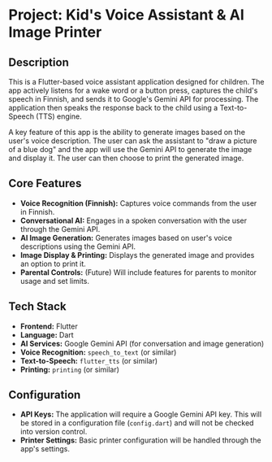 # Project: Kid's Voice Assistant & AI Image Printer

## Description

This is a Flutter-based voice assistant application designed for children. The app actively listens for a wake word or a button press, captures the child's speech in Finnish, and sends it to Google's Gemini API for processing. The application then speaks the response back to the child using a Text-to-Speech (TTS) engine.

A key feature of this app is the ability to generate images based on the user's voice description. The user can ask the assistant to "draw a picture of a blue dog" and the app will use the Gemini API to generate the image and display it. The user can then choose to print the generated image.

## Core Features

*   **Voice Recognition (Finnish):** Captures voice commands from the user in Finnish.
*   **Conversational AI:** Engages in a spoken conversation with the user through the Gemini API.
*   **AI Image Generation:** Generates images based on user's voice descriptions using the Gemini API.
*   **Image Display & Printing:** Displays the generated image and provides an option to print it.
*   **Parental Controls:** (Future) Will include features for parents to monitor usage and set limits.

## Tech Stack

*   **Frontend:** Flutter
*   **Language:** Dart
*   **AI Services:** Google Gemini API (for conversation and image generation)
*   **Voice Recognition:** `speech_to_text` (or similar)
*   **Text-to-Speech:** `flutter_tts` (or similar)
*   **Printing:** `printing` (or similar)

## Configuration

*   **API Keys:** The application will require a Google Gemini API key. This will be stored in a configuration file (`config.dart`) and will not be checked into version control.
*   **Printer Settings:** Basic printer configuration will be handled through the app's settings.